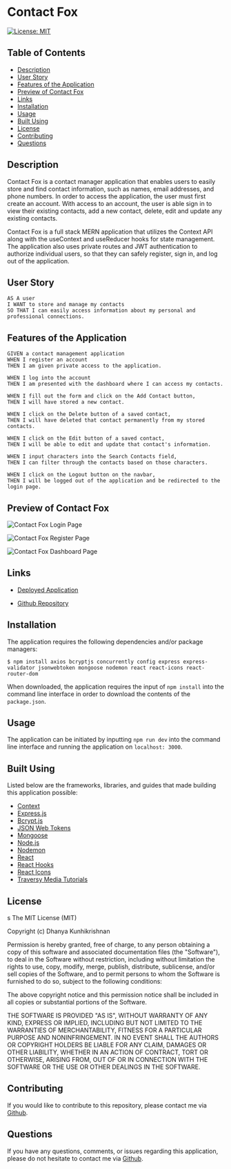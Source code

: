 # Contact Fox

[![License: MIT](https://img.shields.io/badge/License-MIT-yellow.svg)](https://opensource.org/licenses/MIT)

## Table of Contents

- [Description](#description)
- [User Story](#user-story)
- [Features of the Application](#features-of-the-application)
- [Preview of Contact Fox](#preview-of-contact-fox)
- [Links](#links)
- [Installation](#installation)
- [Usage](#usage)
- [Built Using](#built-using)
- [License](#license)
- [Contributing](#contributing)
- [Questions](#questions)

## Description

Contact Fox is a contact manager application that enables users to easily store and find contact information, such as names, email addresses, and phone numbers. In order to access the application, the user must first create an account. With access to an account, the user is able sign in to view their existing contacts, add a new contact, delete, edit and update any existing contacts.

Contact Fox is a full stack MERN application that utilizes the Context API along with the useContext and useReducer hooks for state management. The application also uses private routes and JWT authentication to authorize individual users, so that they can safely register, sign in, and log out of the application.

## User Story

```
AS A user
I WANT to store and manage my contacts
SO THAT I can easily access information about my personal and professional connections.
```

## Features of the Application

```
GIVEN a contact management application
WHEN I register an account
THEN I am given private access to the application.

WHEN I log into the account
THEN I am presented with the dashboard where I can access my contacts.

WHEN I fill out the form and click on the Add Contact button,
THEN I will have stored a new contact.

WHEN I click on the Delete button of a saved contact,
THEN I will have deleted that contact permanently from my stored  contacts.

WHEN I click on the Edit button of a saved contact,
THEN I will be able to edit and update that contact's information.

WHEN I input characters into the Search Contacts field,
THEN I can filter through the contacts based on those characters.

WHEN I click on the Logout button on the navbar,
THEN I will be logged out of the application and be redirected to the login page.
```

## Preview of Contact Fox

![Contact Fox Login Page](assets/images/Screenshot(3).png)

![Contact Fox Register Page](assets/images/Screenshot(21).png)

![Contact Fox Dashboard Page](assets/images/Screenshot(22).png)

## Links

- [Deployed Application]()

- [Github Repository]()

## Installation

The application requires the following dependencies and/or package managers:

```
$ npm install axios bcryptjs concurrently config express express-validator jsonwebtoken mongoose nodemon react react-icons react-router-dom
```

When downloaded, the application requires the input of `npm install` into the command line interface in order to download the contents of the `package.json`.

## Usage

The application can be initiated by inputting `npm run dev` into the command line interface and running the application on `localhost: 3000`.

## Built Using

Listed below are the frameworks, libraries, and guides that made building this application possible:

- [Context](https://reactjs.org/docs/context.html)
- [Express.js](https://expressjs.com/)
- [Bcrypt.js](https://github.com/kelektiv/node.bcrypt.js#readme)
- [JSON Web Tokens](https://jwt.io/introduction)
- [Mongoose](https://mongoosejs.com/)
- [Node.js](https://nodejs.org/en/docs/)
- [Nodemon](https://www.npmjs.com/package/nodemon)
- [React](https://reactjs.org/docs/getting-started.html)
- [React Hooks](https://reactjs.org/docs/hooks-intro.html)
- [React Icons](https://react-icons.github.io/react-icons)
- [Traversy Media Tutorials](https://www.traversymedia.com)

## License
s
The MIT License (MIT)

Copyright (c) Dhanya Kunhikrishnan

Permission is hereby granted, free of charge, to any person obtaining a copy of this software and associated documentation files (the "Software"), to deal in the Software without restriction, including without limitation the rights to use, copy, modify, merge, publish, distribute, sublicense, and/or sell copies of the Software, and to permit persons to whom the Software is furnished to do so, subject to the following conditions:

The above copyright notice and this permission notice shall be included in all copies or substantial portions of the Software.

THE SOFTWARE IS PROVIDED "AS IS", WITHOUT WARRANTY OF ANY KIND, EXPRESS OR IMPLIED, INCLUDING BUT NOT LIMITED TO THE WARRANTIES OF MERCHANTABILITY, FITNESS FOR A PARTICULAR PURPOSE AND NONINFRINGEMENT. IN NO EVENT SHALL THE AUTHORS OR COPYRIGHT HOLDERS BE LIABLE FOR ANY CLAIM, DAMAGES OR OTHER LIABILITY, WHETHER IN AN ACTION OF CONTRACT, TORT OR OTHERWISE, ARISING FROM, OUT OF OR IN CONNECTION WITH THE SOFTWARE OR THE USE OR OTHER DEALINGS IN THE SOFTWARE.

## Contributing

If you would like to contribute to this repository, please contact me via [Github](https://github.com/Dhanya-krishnan2).

## Questions

If you have any questions, comments, or issues regarding this application, please do not hesitate to contact me via [Github](https://github.com/Dhanya-krishnan2).
